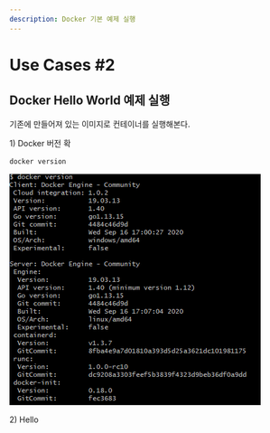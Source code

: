 ```yaml
---
description: Docker 기본 예제 실행
---
```


# Use Cases \#2

## Docker Hello World 예제 실행

기존에 만들어져 있는 이미지로 컨테이너를 실행해본다. 



1\) Docker 버전 확

```bash
docker version
```

![](../.gitbook/assets/image%20%282%29.png)

2\) Hello

